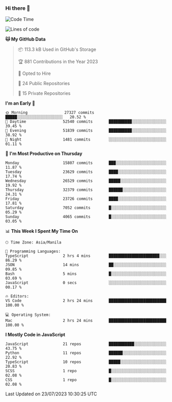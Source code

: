 ### Hi there 👋

<!--START_SECTION:waka-->
![Code Time](http://img.shields.io/badge/Code%20Time-336%20hrs%2031%20mins-blue)

![Lines of code](https://img.shields.io/badge/From%20Hello%20World%20I%27ve%20Written-58.4%20million%20lines%20of%20code-blue)

**🐱 My GitHub Data** 

> 📦 113.3 kB Used in GitHub's Storage 
 > 
> 🏆 881 Contributions in the Year 2023
 > 
> 💼 Opted to Hire
 > 
> 📜 24 Public Repositories 
 > 
> 🔑 15 Private Repositories 
 > 
**I'm an Early 🐤** 

```text
🌞 Morning                27327 commits       █████░░░░░░░░░░░░░░░░░░░░   20.52 % 
🌆 Daytime                52540 commits       ██████████░░░░░░░░░░░░░░░   39.45 % 
🌃 Evening                51839 commits       ██████████░░░░░░░░░░░░░░░   38.92 % 
🌙 Night                  1481 commits        ░░░░░░░░░░░░░░░░░░░░░░░░░   01.11 % 
```
📅 **I'm Most Productive on Thursday** 

```text
Monday                   15807 commits       ███░░░░░░░░░░░░░░░░░░░░░░   11.87 % 
Tuesday                  23629 commits       ████░░░░░░░░░░░░░░░░░░░░░   17.74 % 
Wednesday                26529 commits       █████░░░░░░░░░░░░░░░░░░░░   19.92 % 
Thursday                 32379 commits       ██████░░░░░░░░░░░░░░░░░░░   24.31 % 
Friday                   23726 commits       ████░░░░░░░░░░░░░░░░░░░░░   17.81 % 
Saturday                 7052 commits        █░░░░░░░░░░░░░░░░░░░░░░░░   05.29 % 
Sunday                   4065 commits        █░░░░░░░░░░░░░░░░░░░░░░░░   03.05 % 
```


📊 **This Week I Spent My Time On** 

```text
🕑︎ Time Zone: Asia/Manila

💬 Programming Languages: 
TypeScript               2 hrs 4 mins        ██████████████████████░░░   86.29 % 
JSON                     14 mins             ██░░░░░░░░░░░░░░░░░░░░░░░   09.85 % 
Bash                     5 mins              █░░░░░░░░░░░░░░░░░░░░░░░░   03.69 % 
JavaScript               0 secs              ░░░░░░░░░░░░░░░░░░░░░░░░░   00.17 % 

🔥 Editors: 
VS Code                  2 hrs 24 mins       █████████████████████████   100.00 % 

💻 Operating System: 
Mac                      2 hrs 24 mins       █████████████████████████   100.00 % 
```

**I Mostly Code in JavaScript** 

```text
JavaScript               21 repos            ███████████░░░░░░░░░░░░░░   43.75 % 
Python                   11 repos            ██████░░░░░░░░░░░░░░░░░░░   22.92 % 
TypeScript               10 repos            █████░░░░░░░░░░░░░░░░░░░░   20.83 % 
SCSS                     1 repo              █░░░░░░░░░░░░░░░░░░░░░░░░   02.08 % 
CSS                      1 repo              █░░░░░░░░░░░░░░░░░░░░░░░░   02.08 % 
```




 Last Updated on 23/07/2023 10:30:25 UTC
<!--END_SECTION:waka-->
